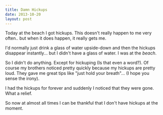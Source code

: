 ```yaml
---
title: Damn Hickups
date: 2013-10-20
layout: post
---
```

Today at the beach I got hickups. This doesn't really happen to me very often.. but when it does happen, it really gets me. 

I'd normally just drink a glass of water upside-down and then the hickups disappear instantly... but I didn't have a glass of water. I was at the *beach*.

So I didn't do anything. Except for hickuping (Is that even a word?). Of course my brothers noticed pretty quickly because my hickups are pretty loud. They gave me great tips like "just hold your breath"... (I hope you sense the irony).

I had the hickups for forever and suddenly I noticed that they were gone. What a relief.

So now at almost all times I can be thankful that I don't have hickups at the moment.





